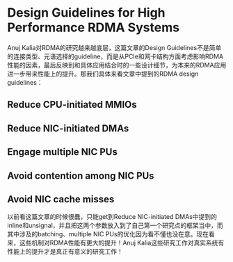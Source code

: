 # Design Guidelines for High Performance RDMA Systems

Anuj Kalia对RDMA的研究越来越底层，这篇文章的Design Guidelines不是简单的连接类型、元语选择的guideline，而是从PCIe和网卡结构方面考虑影响RDMA性能的因素，最后反映到和具体应用结合时的一些设计细节，为本来的RDMA应用进一步带来性能上的提升。那我们具体来看文章中提到的RDMA design guidelines：

## Reduce CPU-initiated MMIOs

## Reduce NIC-initiated DMAs

## Engage multiple NIC PUs

## Avoid contention among NIC PUs

## Avoid NIC cache misses

以前看这篇文章的时候很蠢，只能get到Reduce NIC-initiated DMAs中提到的inline和unsignal，并且把这两个参数放入到了自己第一个研究点的框架当中，而其中涉及的batching、multiple NIC PUs的优化因为看不懂也没在意。现在看来，这些机制对RDMA性能有更大的提升！Anuj Kalia这些研究工作对真实系统有性能上的提升才是真正有意义的研究工作！